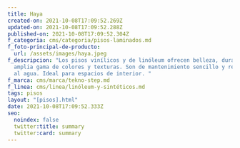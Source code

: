 ```yaml
---
title: Haya
created-on: 2021-10-08T17:09:52.269Z
updated-on: 2021-10-08T17:09:52.288Z
published-on: 2021-10-08T17:09:52.304Z
f_categoria: cms/categoria/pisos-laminados.md
f_foto-principal-de-producto:
  url: /assets/images/haya.jpeg
f_descripcion: "Los pisos vinílicos y de linóleum ofrecen belleza, durabilidad y
  amplia gama de colores y texturas. Son de mantenimiento sencillo y resistentes
  al agua. Ideal para espacios de interior. "
f_marca: cms/marca/tekno-step.md
f_linea: cms/linea/linóleum-y-sintéticos.md
tags: pisos
layout: "[pisos].html"
date: 2021-10-08T17:09:52.333Z
seo:
  noindex: false
  twitter:title: summary
  twitter:card: summary
---
```

